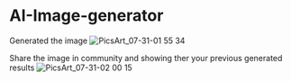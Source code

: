 # AI-Image-generator

Generated the image 
![PicsArt_07-31-01 55 34](https://github.com/pranaybedekar/AI-Image-generator/assets/81001795/e3ac280c-faab-48fa-a5eb-23c5549cf14f)

Share the image in community and showing ther your previous generated results
![PicsArt_07-31-02 00 15](https://github.com/pranaybedekar/AI-Image-generator/assets/81001795/f43e5644-bf19-419b-8962-b10e8af69ee6)

